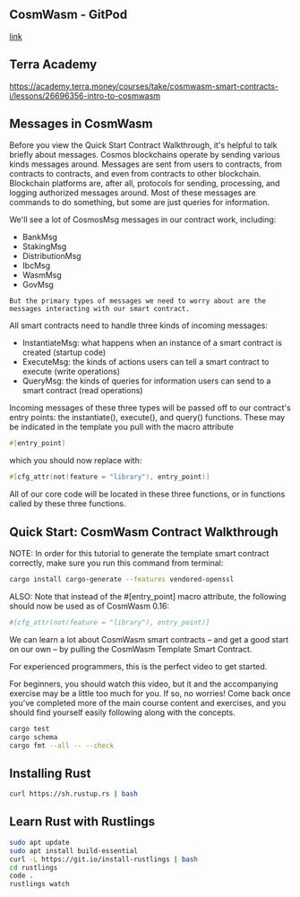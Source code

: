 ## CosmWasm - GitPod

[link](https://medium.com/cosmwasm/cosmwasm-gitpod-f1b082994b7c)

## Terra Academy

https://academy.terra.money/courses/take/cosmwasm-smart-contracts-i/lessons/26696356-intro-to-cosmwasm

## Messages in CosmWasm

Before you view the Quick Start Contract Walkthrough, it's helpful to talk briefly about messages.
Cosmos blockchains operate by sending various kinds messages around.
Messages are sent from users to contracts, from contracts to contracts, and even from contracts to other blockchain.
Blockchain platforms are, after all, protocols for sending, processing, and logging authorized messages around.
Most of these messages are commands to do something, but some are just queries for information.

We'll see a lot of CosmosMsg messages in our contract work, including:

- BankMsg
- StakingMsg
- DistributionMsg
- IbcMsg
- WasmMsg
- GovMsg

`But the primary types of messages we need to worry about are the messages interacting with our smart contract.`

All smart contracts need to handle three kinds of incoming messages:

- InstantiateMsg: what happens when an instance of a smart contract is created (startup code)
- ExecuteMsg: the kinds of actions users can tell a smart contract to execute (write operations)
- QueryMsg: the kinds of queries for information users can send to a smart contract (read operations)

Incoming messages of these three types will be passed off to our contract's entry points: the instantiate(), execute(), and query() functions. These may be indicated in the template you pull with the macro attribute

```rust
#[entry_point]
```

which you should now replace with:

```rust
#[cfg_attr(not(feature = "library"), entry_point)]
```

All of our core code will be located in these three functions, or in functions called by these three functions.

## Quick Start: CosmWasm Contract Walkthrough

NOTE: In order for this tutorial to generate the template smart contract correctly, make sure you run this command from terminal:

```sh
cargo install cargo-generate --features vendored-openssl
```

ALSO:  Note that instead of the #[entry_point] macro attribute, the following should now be used as of CosmWasm 0.16:

```sh
#[cfg_attr(not(feature = "library"), entry_point)]
```

We can learn a lot about CosmWasm smart contracts – and get a good start on our own – by pulling the CosmWasm Template Smart Contract.

For experienced programmers, this is the perfect video to get started.

For beginners, you should watch this video, but it and the accompanying exercise may be a little too much for you. If so, no worries! Come back once you've completed more of the main course content and exercises, and you should find yourself easily following along with the concepts.

```sh
cargo test
cargo schema
cargo fmt --all -- --check
```

## Installing Rust

```sh
curl https://sh.rustup.rs | bash
```

## Learn Rust with Rustlings 

```sh
sudo apt update
sudo apt install build-essential
curl -L https://git.io/install-rustlings | bash
cd rustlings
code .
rustlings watch
```
